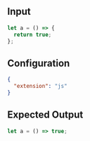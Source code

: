 
## Input
```javascript input
let a = () => {
  return true;
};
```

## Configuration
```json configuration
{
  "extension": "js"
}
```

## Expected Output
```javascript expected output
let a = () => true;
```
